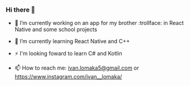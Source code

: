 ### Hi there 👋

- 🔭 I’m currently working on an app for my brother :trollface: in React Native and some school projects
- 🌱 I’m currently learning React Native and C++
- ⚡ I'm looking foward to learn C# and Kotlin

- 📫 How to reach me: ivan.lomaka5@gmail.com or https://www.instagram.com/ivan__lomaka/

<!--
**IvanLomaka/IvanLomaka** is a ✨ _special_ ✨ repository because its `README.md` (this file) appears on your GitHub profile.

Here are some ideas to get you started:

- 🔭 I’m currently working on ...
- 🌱 I’m currently learning ...
- 👯 I’m looking to collaborate on ...
- 🤔 I’m looking for help with ...
- 💬 Ask me about ...
- 📫 How to reach me: ...
- 😄 Pronouns: ...
- ⚡ Fun fact: ...
-->
